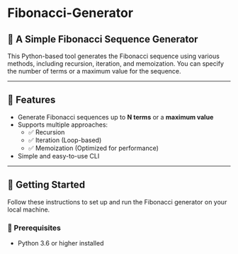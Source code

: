 # Fibonacci-Generator

## 🔢 A Simple Fibonacci Sequence Generator  

This Python-based tool generates the Fibonacci sequence using various methods, including recursion, iteration, and memoization. You can specify the number of terms or a maximum value for the sequence.

---

## 🚀 Features  

- Generate Fibonacci sequences up to **N terms** or a **maximum value**  
- Supports multiple approaches:
  - ✅ Recursion  
  - ✅ Iteration (Loop-based)  
  - ✅ Memoization (Optimized for performance)  
- Simple and easy-to-use CLI  

---

## 📌 Getting Started  

Follow these instructions to set up and run the Fibonacci generator on your local machine.

### 🔹 Prerequisites  

- Python 3.6 or higher installed  

